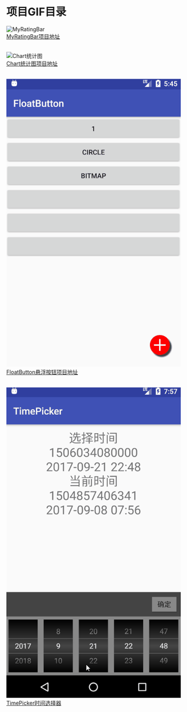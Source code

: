 # 项目GIF目录<br>
![MyRatingBar](https://github.com/ZuoJinDong/GIF/blob/master/MyRatingBar.gif) <br>
[MyRatingBar项目地址](https://github.com/ZuoJinDong/MyRatingBar) <br><br>

![Chart统计图](https://github.com/ZuoJinDong/GIF/blob/master/chart.gif) <br>
[Chart统计图项目地址](https://github.com/ZuoJinDong/Chart) <br><br>

![FloatButton悬浮按钮](https://github.com/ZuoJinDong/GIF/blob/master/FloatButton.gif) <br>
[FloatButton悬浮按钮项目地址](https://github.com/ZuoJinDong/CustomFloatButton) <br><br>

![TimePicker时间选择器](https://github.com/ZuoJinDong/GIF/blob/master/TimePicker.gif) <br>
[TimePicker时间选择器](https://github.com/ZuoJinDong/TimePicker) <br><br>
